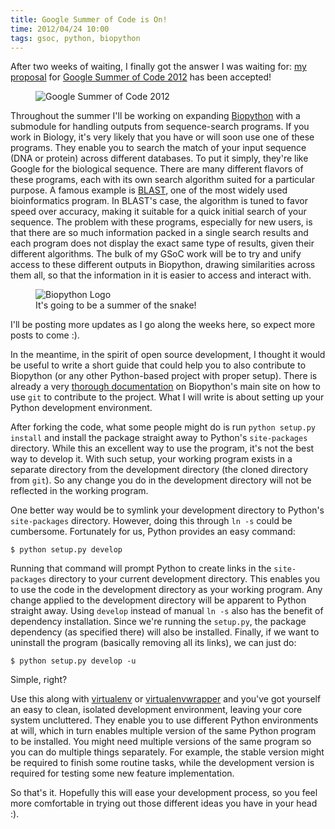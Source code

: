 ```yaml
---
title: Google Summer of Code is On!
time: 2012/04/24 10:00
tags: gsoc, python, biopython
---
```

 
After two weeks of waiting, I finally got the answer I was waiting for: [my
proposal](http://google-melange.appspot.com/gsoc/project/google/gsoc2012/warindrarto/13001)
for [Google Summer of Code 2012](http://google-melange.appspot.com/gsoc/homepage/google/gsoc2012)
has been accepted!

<figure>
  <img src="/img/blog/008_gsoc12.jpg" alt="Google Summer of Code 2012" title="Google Summer of Code 2012">
</figure>

Throughout the summer I'll be working on expanding
[Biopython](http://biopython.org/) with a submodule for handling outputs from
sequence-search programs. If you work in Biology, it's very likely that you
have or will soon use one of these programs. They enable you to search the
match of your input sequence (DNA or protein) across different databases. To
put it simply, they're like Google for the biological sequence. There are
many different flavors of these programs, each with its own search algorithm 
suited for a particular purpose. A famous example is
[BLAST](http://blast.ncbi.nlm.nih.gov/Blast.cgi), one of the most widely used
bioinformatics program. In BLAST's case, the algorithm is tuned to favor
speed over accuracy, making it suitable for a quick initial search of your
sequence. The problem with these programs, especially for new users, is that
there are so much information packed in a single search results and each
program does not display the exact same type of results, given their different
algorithms. The bulk of my GSoC work will be to try and unify access to these
different outputs in Biopython, drawing similarities across them all, so that
the information in it is easier to access and interact with.

<figure>
  <img src="/img/blog/008_biopython.jpg" alt="Biopython Logo" title="Biopython Logo">
  <figcaption>It's going to be a summer of the snake!</figcaption>
</figure>

I'll be posting more updates as I go along the weeks here, so expect more
posts to come :).

In the meantime, in the spirit of open source development, I thought it would
be useful to write a short guide that could help you to also
contribute to Biopython (or any other Python-based project with proper setup).
There is already a very 
[thorough documentation](http://biopython.org/wiki/GitUsage) on Biopython's
main site on how to use `git` to contribute to the project. What I will write
is about setting up your Python development environment.

After forking the code, what some people might do is run `python setup.py install`
and install the package straight away to Python's `site-packages` directory.
While this an excellent way to use the program, it's not the best way to develop it.
With such setup, your working program exists in a separate directory from the
development directory (the cloned directory from `git`). So any change you do
in the development directory will not be reflected in the working program.

One better way would be to symlink your development directory to Python's
`site-packages` directory. However, doing this through `ln -s` could be
cumbersome. Fortunately for us, Python provides an easy command:

    $ python setup.py develop

Running that command will prompt Python to create links in the
`site-packages` directory to your current development directory. This enables
you to use the code in the development directory as your working program. Any
change applied to the development directory will be apparent to Python
straight away. Using `develop` instead of manual `ln -s` also has the benefit
of dependency installation. Since we're running the `setup.py`, the package
dependency (as specified there) will also be installed. Finally, if we want
to uninstall the program (basically removing all its links), we can just
do:

    $ python setup.py develop -u
 
Simple, right?

Use this along with [virtualenv](http://www.virtualenv.org/en/latest/index.html)
or [virtualenvwrapper](http://pypi.python.org/pypi/virtualenvwrapper) and
you've got yourself an easy to clean, isolated development environment,
leaving your core system uncluttered. They enable you to use different Python
environments at will, which in turn enables multiple version of the same Python
program to be installed. You might need multiple versions of the same program so
you can do multiple things separately. For example, the stable version might be
required to finish some routine tasks, while the development version is required
for testing some new feature implementation.

So that's it. Hopefully this will ease your development process, so you feel
more comfortable in trying out those different ideas you have in your head :).

